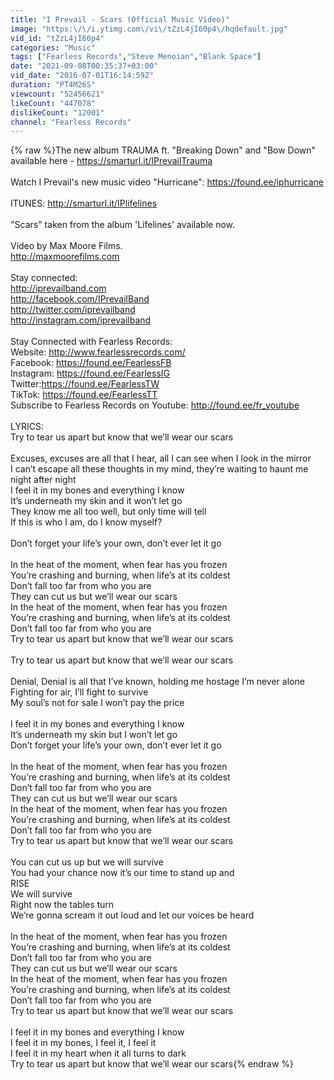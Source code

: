 ```yaml
---
title: "I Prevail - Scars (Official Music Video)"
image: "https:\/\/i.ytimg.com\/vi\/tZzL4jI60p4\/hqdefault.jpg"
vid_id: "tZzL4jI60p4"
categories: "Music"
tags: ["Fearless Records","Steve Menoian","Blank Space"]
date: "2021-09-08T00:35:37+03:00"
vid_date: "2016-07-01T16:14:59Z"
duration: "PT4M26S"
viewcount: "52456621"
likeCount: "447078"
dislikeCount: "12001"
channel: "Fearless Records"
---
```

{% raw %}The new album TRAUMA ft. &quot;Breaking Down&quot; and &quot;Bow Down&quot; available here - <a rel="nofollow" target="blank" href="https://smarturl.it/IPrevailTrauma">https://smarturl.it/IPrevailTrauma</a><br /><br />Watch I Prevail's new music video &quot;Hurricane&quot;: <a rel="nofollow" target="blank" href="https://found.ee/iphurricane">https://found.ee/iphurricane</a><br /><br />ITUNES: <a rel="nofollow" target="blank" href="http://smarturl.it/IPlifelines">http://smarturl.it/IPlifelines</a><br /><br />&quot;Scars&quot; taken from the album 'Lifelines' available now. <br /><br />Video by Max Moore Films. <br /><a rel="nofollow" target="blank" href="http://maxmoorefilms.com">http://maxmoorefilms.com</a><br /><br />Stay connected: <br /><a rel="nofollow" target="blank" href="http://iprevailband.com">http://iprevailband.com</a><br /><a rel="nofollow" target="blank" href="http://facebook.com/IPrevailBand">http://facebook.com/IPrevailBand</a><br /><a rel="nofollow" target="blank" href="http://twitter.com/iprevailband">http://twitter.com/iprevailband</a><br /><a rel="nofollow" target="blank" href="http://instagram.com/iprevailband">http://instagram.com/iprevailband</a><br /><br />Stay Connected with Fearless Records:<br />Website: <a rel="nofollow" target="blank" href="http://www.fearlessrecords.com/">http://www.fearlessrecords.com/</a><br />Facebook: <a rel="nofollow" target="blank" href="https://found.ee/FearlessFB">https://found.ee/FearlessFB</a><br />Instagram: <a rel="nofollow" target="blank" href="https://found.ee/FearlessIG">https://found.ee/FearlessIG</a><br />Twitter:<a rel="nofollow" target="blank" href="https://found.ee/FearlessTW">https://found.ee/FearlessTW</a><br />TikTok: <a rel="nofollow" target="blank" href="https://found.ee/FearlessTT">https://found.ee/FearlessTT</a><br />Subscribe to Fearless Records on Youtube: <a rel="nofollow" target="blank" href="http://found.ee/fr_youtube">http://found.ee/fr_youtube</a><br /><br />LYRICS: <br />Try to tear us apart but know that we’ll wear our scars<br /><br />Excuses, excuses are all that I hear, all I can see when I look in the mirror<br />I can’t escape all these thoughts in my mind, they’re waiting to haunt me night after night<br />I feel it in my bones and everything I know<br />It’s underneath my skin and it won’t let go<br />They know me all too well, but only time will tell<br />If this is who I am, do I know myself?<br /><br />Don’t forget your life’s your own, don’t ever let it go<br /><br />In the heat of the moment, when fear has you frozen<br />You’re crashing and burning, when life’s at its coldest<br />Don’t fall too far from who you are<br />They can cut us but we’ll wear our scars<br />In the heat of the moment, when fear has you frozen<br />You’re crashing and burning, when life’s at its coldest<br />Don’t fall too far from who you are <br />Try to tear us apart but know that we’ll wear our scars<br /><br />Try to tear us apart but know that we’ll wear our scars<br /><br />Denial, Denial is all that I’ve known, holding me hostage I’m never alone<br />Fighting for air, I’ll fight to survive<br />My soul’s not for sale I won’t pay the price<br /><br />I feel it in my bones and everything I know<br />It’s underneath my skin but I won’t let go<br />Don’t forget your life’s your own, don’t ever let it go<br /><br />In the heat of the moment, when fear has you frozen<br />You’re crashing and burning, when life’s at its coldest<br />Don’t fall too far from who you are<br />They can cut us but we’ll wear our scars<br />In the heat of the moment, when fear has you frozen<br />You’re crashing and burning, when life’s at its coldest<br />Don’t fall too far from who you are <br />Try to tear us apart but know that we’ll wear our scars<br /><br />You can cut us up but we will survive<br />You had your chance now it’s our time to stand up and<br />RISE<br />We will survive<br />Right now the tables turn<br />We’re gonna scream it out loud and let our voices be heard<br /><br />In the heat of the moment, when fear has you frozen<br />You’re crashing and burning, when life’s at its coldest<br />Don’t fall too far from who you are<br />They can cut us but we’ll wear our scars<br />In the heat of the moment, when fear has you frozen<br />You’re crashing and burning, when life’s at its coldest<br />Don’t fall too far from who you are <br />Try to tear us apart but know that we’ll wear our scars<br /><br />I feel it in my bones and everything I know<br />I feel it in my bones, I feel it, I feel it <br />I feel it in my heart when it all turns to dark<br />Try to tear us apart but know that we’ll wear our scars{% endraw %}
